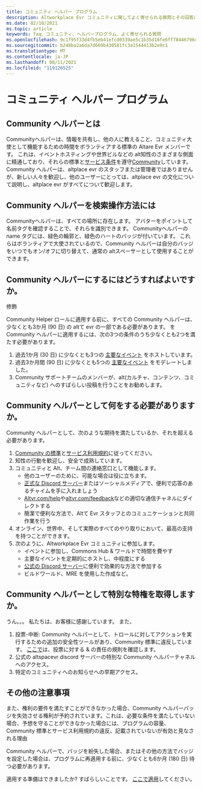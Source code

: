 ```yaml
---
title: コミュニティ ヘルパー プログラム
description: Altworkplace Evr コミュニティに関してよく寄せられる質問とその回答について、最新の情報を入手してください。
ms.date: 02/10/2021
ms.topic: article
keywords: faq、コミュニティ、ヘルパープログラム、よく寄せられる質問
ms.openlocfilehash: 9c1f95f33d4fb5eb41efcd0339ae5c1b35d16fe6ff78446796c4e789590411a3
ms.sourcegitcommit: b248ba2a6da7d669b430581fc3a1544413b2e9c1
ms.translationtype: MT
ms.contentlocale: ja-JP
ms.lasthandoff: 08/11/2021
ms.locfileid: "119126525"
---
```

# <a name="community-helper-program"></a>コミュニティ ヘルパー プログラム

## <a name="what-is-a-community-helper"></a>Community ヘルパーとは 

Communityヘルパーは、情報を共有し、他の人に教えること、コミュニティ大使として機能するための時間をボランティアする標準の Altare Evr メンバーです。 これは、イベントホスティングや世界ビルなどの alt知性のさまざまな側面に精通しており、それらの標準と[サービス条件](terms-of-service.md)を遵守[Community](community-standards.md)しています。 Community ヘルパーは、altplace evr のスタッフまたは管理者ではありませんが、新しい人々を歓迎し、他のユーザーにとっては、altplace evr の文化について説明し、altplace evr がすべてについて歓迎します。

## <a name="how-do-i-find-a-community-helper"></a>Community ヘルパーを検索操作方法には 
Communityヘルパーは、すべての場所に存在します。 アバターをポイントして名前タグを確認することで、それらを識別できます。 Communityヘルパーの name タグには、緑色の輪郭と、緑色のハートのバッジが付いています。 これらはボランティアで大使されているので、Community ヘルパーは自分のバッジをいつでもオン/オフに切り替えて、通常の altスペーサーとして使用することができます。

## <a name="how-can-i-become-a-community-helper"></a>Community ヘルパーにするにはどうすればよいですか。 

修飾 

Community Helper ロールに適用する前に、すべての Community ヘルパーは、少なくとも3か月 (90 日) の altて evr の一部である必要があります。 を Community ヘルパーに適用するには、次の3つの条件のうち少なくとも2つを満たす必要があります。 

1. 過去1か月 (30 日) に少なくとも3つの [主要なイベント](../tutorials/main-events.md) をホストしています。 
2. 過去3か月間 (90 日) に少なくとも5つの [主要なイベント](../tutorials/main-events.md) をモデレートしました。 
3. Community サポートチームのメンバーが、alt(カルチャ、コンテンツ、コミュニティなど) へのすばらしい投稿を行うことをお勧めします。

## <a name="what-would-i-be-expected-to-do-as-a-community-helper"></a>Community ヘルパーとして何をする必要がありますか。 

Community ヘルパーとして、次のような期待を満たしているか、それを超える必要があります。 

1. [Community の標準](community-standards.md)と[サービス利用規約](terms-of-service.md)に従ってください。
2. 知性の行動を歓迎し、安全で成熟しています。
3. コミュニティと Alt、チーム間の連絡窓口として機能します。
    * 他のユーザーのために、可能な場合は役に立ちます。
    * [正式な Discord サーバー](https://altvr.com/discord)またはソーシャルメディアで、便利で応答のあるチャイムを手に入れましょう
    * [Altvr.com/help](../world-building/getting-help.md)や[altvr.com/feedback](https://help.altvr.com/hc/requests/new?ticket_form_id=360001742213)などの適切な通信チャネルにダイレクトする
    * 簡潔で便利な方法で、Altて Evr スタッフとのコミュニケーションと共同作業を行う 
4. オンライン、世界中、そして実際のすべてのやり取りにおいて、最高の支持を持つことができます。 
5. 次のように、Altworkplace Evr コミュニティに参加します。
    * イベントに参加し、Commons Hub & ワールドで時間を費やす
    * 主要なイベントを定期的にホストし、中程度にする
    * [公式の Discord サーバー](https://altvr.com/discord)に便利で効果的な方法で参加する
    * ビルドワールド、MRE を使用した作成など。 

## <a name="do-i-get-special-privileges-as-a-community-helper"></a>Community ヘルパーとして特別な特権を取得しますか。 

うん。。。 私たちは、お客様に感謝しています。 また、

1. 投票-中断: Community ヘルパーとして、トロールに対してアクションを実行するための追加の安全性ツールがあり、Community 標準に違反しています。 [ここで](community-helper-guide.md)は、投票に対する & の責任の規則を確認します。
2. 公式の altspacevr discord サーバーの特別な Community ヘルパーチャネルへのアクセス。
3. 特定のコミュニティへのお知らせへの早期アクセス。

## <a name="other-considerations"></a>その他の注意事項

また、権利の要件を満たすことができなかった場合、Community ヘルパーバッジを失効させる権利が予約されています。これは、必要な条件を満たしていない場合、予想を守ることができなかった場合には、プログラムの容量、Community 標準とサービス利用規約の違反、記載されていないが有効と見なされる理由

Community ヘルパーで、バッジを紛失した場合、またはその他の方法でバッジを設定した場合は、プログラムに再適用する前に、少なくとも6か月 (180 日) 待つ必要があります。

適用する準備はできましたか?
すばらしいことです。 [ここで適用](https://help.altvr.com/hc/requests/new?ticket_form_id=360002060313)してください。